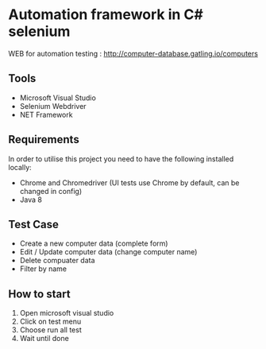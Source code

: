 
# Automation framework in C# selenium

WEB for automation testing : http://computer-database.gatling.io/computers

## Tools

* Microsoft Visual Studio
* Selenium Webdriver
* NET Framework

## Requirements

In order to utilise this project you need to have the following installed locally:

* Chrome and Chromedriver (UI tests use Chrome by default, can be changed in config)
* Java 8

## Test Case

* Create a new computer data (complete form)
* Edit / Update computer data (change computer name)
* Delete compuater data
* Filter by name

## How to start
1. Open microsoft visual studio
2. Click on test menu
3. Choose run all test
4. Wait until done
